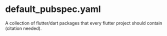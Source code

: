 # default_pubspec.yaml
A collection of flutter/dart packages that every flutter project should contain (citation needed).
